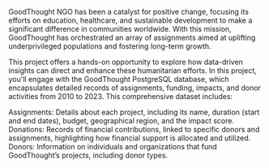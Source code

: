 GoodThought NGO has been a catalyst for positive change, focusing its efforts on education, healthcare, and sustainable development to make a significant difference in communities worldwide. With this mission, GoodThought has orchestrated an array of assignments aimed at uplifting underprivileged populations and fostering long-term growth.

This project offers a hands-on opportunity to explore how data-driven insights can direct and enhance these humanitarian efforts. In this project, you'll engage with the GoodThought PostgreSQL database, which encapsulates detailed records of assignments, funding, impacts, and donor activities from 2010 to 2023. This comprehensive dataset includes:

Assignments: Details about each project, including its name, duration (start and end dates), budget, geographical region, and the impact score.
Donations: Records of financial contributions, linked to specific donors and assignments, highlighting how financial support is allocated and utilized.
Donors: Information on individuals and organizations that fund GoodThought’s projects, including donor types.
